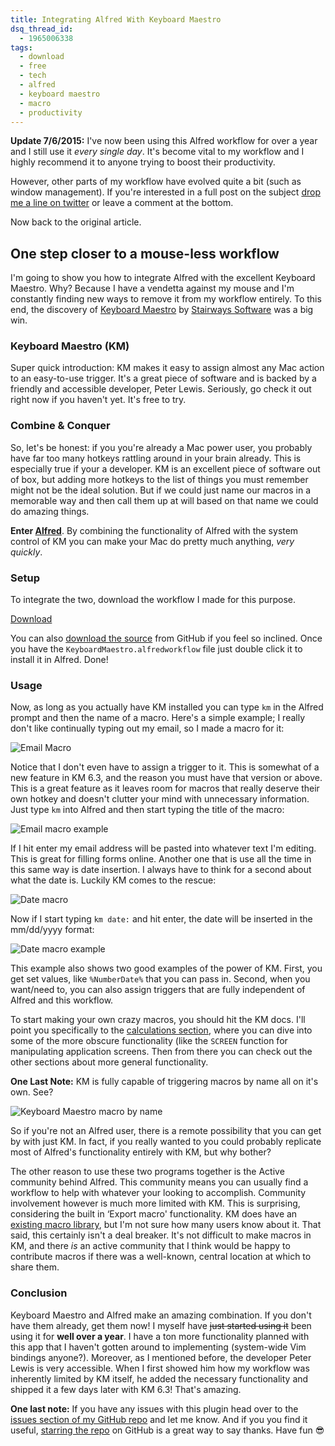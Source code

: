 ```yaml
---
title: Integrating Alfred With Keyboard Maestro
dsq_thread_id:
  - 1965006338
tags:
  - download
  - free
  - tech
  - alfred
  - keyboard maestro
  - macro
  - productivity
---
```


**Update 7/6/2015:** I've now been using this Alfred workflow for over a year and I still use it _every single day_. It's become vital to my workflow and I highly recommend it to anyone trying to boost their productivity.

However, other parts of my workflow have evolved quite a bit (such as window management). If you're interested in a full post on the subject [drop me a line on twitter][twitter] or leave a comment at the bottom.

Now back to the original article.

[twitter]: https://twitter.com/ian_sinn/

## One step closer to a mouse-less workflow

I'm going to show you how to integrate Alfred with the excellent Keyboard Maestro. Why? Because I have a vendetta against my mouse and I'm constantly finding new ways to remove it from my workflow entirely. To this end, the discovery of [Keyboard Maestro][1] by [Stairways Software][2] was a big win.

### Keyboard Maestro (KM)

Super quick introduction: KM makes it easy to assign almost any Mac action to an easy-to-use trigger. It's a great piece of software and is backed by a friendly and accessible developer, Peter Lewis. Seriously, go check it out right now if you haven't yet. It's free to try.

### Combine & Conquer

So, let's be honest: if you you're already a Mac power user, you probably have far too many hotkeys rattling around in your brain already. This is especially true if your a developer. KM is an excellent piece of software out of box, but adding more hotkeys to the list of things you must remember might not be the ideal solution. But if we could just name our macros in a memorable way and then call them up at will based on that name we could do amazing things.

<!--more-->

**Enter [Alfred][3]**. By combining the functionality of Alfred with the system control of KM you can make your Mac do pretty much anything, *very quickly*.

### Setup

To integrate the two, download the workflow I made for this purpose.

<a class="btn btn-download" href="https://github.com/iansinnott/alfred-maestro/raw/master/AlfredMaestro.alfredworkflow">Download</a>

You can also [download the source][4] from GitHub if you feel so inclined. Once you have the `KeyboardMaestro.alfredworkflow` file just double click it to install it in Alfred. Done!

### Usage

Now, as long as you actually have KM installed you can type `km` in the Alfred prompt and then the name of a macro. Here's a simple example; I really don't like continually typing out my email, so I made a macro for it:

![Email Macro](https://dropsinn.s3.amazonaws.com/email-macro.png)

Notice that I don't even have to assign a trigger to it. This is somewhat of a new feature in KM 6.3, and the reason you must have that version or above. This is a great feature as it leaves room for macros that really deserve their own hotkey and doesn't clutter your mind with unnecessary information. Just type `km` into Alfred and then start typing the title of the macro:

![Email macro example](https://dropsinn.s3.amazonaws.com/Screen%20Shot%202015-07-06%20at%209.15.08%20PM.png)

If I hit enter my email address will be pasted into whatever text I'm editing. This is great for filling forms online. Another one that is use all the time in this same way is date insertion. I always have to think for a second about what the date is. Luckily KM comes to the rescue:

![Date macro](https://dropsinn.s3.amazonaws.com/Screen%20Shot%202015-07-06%20at%209.18.19%20PM.png)

Now if I start typing `km date:` and hit enter, the date will be inserted in the mm/dd/yyyy format:

![Date macro example](https://dropsinn.s3.amazonaws.com/Screen%20Shot%202015-07-06%20at%209.19.00%20PM.png)

This example also shows two good examples of the power of KM. First, you get set values, like `%NumberDate%` that you can pass in. Second, when you want/need to, you can also assign triggers that are fully independent of Alfred and this workflow.

To start making your own crazy macros, you should hit the KM docs. I'll point you specifically to the [calculations section][5], where you can dive into some of the more obscure functionality (like the `SCREEN` function for manipulating application screens. Then from there you can check out the other sections about more general functionality.

**One Last Note:** KM is fully capable of triggering macros by name all on it's own. See?

![Keyboard Maestro macro by name](https://dropsinn.s3.amazonaws.com/Screen%20Shot%202015-07-06%20at%209.12.29%20PM.png)

So if you're not an Alfred user, there is a remote possibility that you can get by with just KM. In fact, if you really wanted to you could probably replicate most of Alfred's functionality entirely with KM, but why bother?

The other reason to use these two programs together is the Active community behind Alfred. This community means you can usually find a workflow to help with whatever your looking to accomplish. Community involvement however is much more limited with KM. This is surprising, considering the built in &#8216;Export macro' functionality. KM does have an [existing macro library][6], but I'm not sure how many users know about it. That said, this certainly isn't a deal breaker. It's not difficult to make macros in KM, and there *is* an active community that I think would be happy to contribute macros if there was a well-known, central location at which to share them.

### Conclusion

Keyboard Maestro and Alfred make an amazing combination. If you don't have them already, get them now! I myself have <del>just started using it</del> been using it for **well over a year**. I have a ton more functionality planned with this app that I haven't gotten around to implementing (system-wide Vim bindings anyone?). Moreover, as I mentioned before, the developer Peter Lewis is very accessible. When I first showed him how my workflow was inherently limited by KM itself, he added the necessary functionality and shipped it a few days later with KM 6.3! That's amazing.

**One last note:** If you have any issues with this plugin head over to the [issues section of my GitHub repo][7] and let me know. And if you you find it useful, [starring the repo][repo] on GitHub is a great way to say thanks. Have fun :sunglasses:

 [1]: http://www.keyboardmaestro.com/main/
 [2]: http://www.stairways.com/main/
 [3]: http://www.alfredapp.com/
 [4]: https://github.com/iansinnott/keyboard-maestro-alfred
 [5]: http://www.keyboardmaestro.com/documentation/6/calculations.html
 [6]: http://www.keyboardmaestro.com/main/macro-library
 [7]: https://github.com/iansinnott/keyboard-maestro-alfred/issues

 [repo]: https://github.com/iansinnott/keyboard-maestro-alfred

 [workflow]: https://github.com/iansinnott/alfred-maestro/raw/master/AlfredMaestro.alfredworkflow
